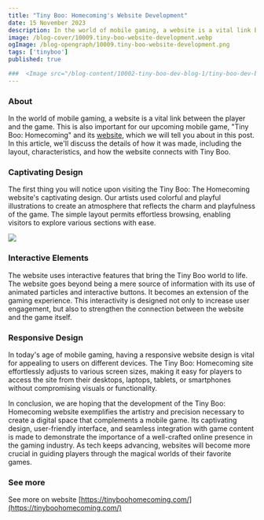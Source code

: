 ```yaml
---
title: "Tiny Boo: Homecoming's Website Development"
date: 15 November 2023
description: In the world of mobile gaming, a website is a vital link between the player and the game.
image: /blog-cover/10009.tiny-boo-website-development.webp
ogImage: /blog-opengraph/10009.tiny-boo-website-development.png
tags: ['tinyboo']
published: true

###  <Image src="/blog-content/10002-tiny-boo-dev-blog-1/tiny-boo-dev-blog-1-2.webp" class="mx-auto"></Image>
---
```


### About

In the world of mobile gaming, a website is a vital link between the player and the game. This is also important for our upcoming mobile game, "Tiny Boo: Homecoming" and its [website](https://tinyboohomecoming.com/), which we will tell you about in this post. In this article, we'll discuss the details of how it was made, including the layout, characteristics, and how the website connects with Tiny Boo.

### Captivating Design

The first thing you will notice upon visiting the Tiny Boo: The Homecoming website's captivating design. Our artists used colorful and playful illustrations to create an atmosphere that reflects the charm and playfulness of the game. The simple layout permits effortless browsing, enabling visitors to explore various sections with ease.

<Image src="/blog-content/10009-tiny-boo-website-development/tiny-boo-website-development-1.webp" class="mx-auto"></Image>

### Interactive Elements

The website uses interactive features that bring the Tiny Boo world to life. The website goes beyond being a mere source of information with its use of animated particles and interactive buttons. It becomes an extension of the gaming experience. This interactivity is designed not only to increase user engagement, but also to strengthen the connection between the website and the game itself.

### Responsive Design

In today's age of mobile gaming, having a responsive website design is vital for appealing to users on different devices. The Tiny Boo: Homecoming site effortlessly adjusts to various screen sizes, making it easy for players to access the site from their desktops, laptops, tablets, or smartphones without compromising visuals or functionality.

In conclusion, we are hoping that the development of the Tiny Boo: Homecoming website exemplifies the artistry and precision necessary to create a digital space that complements a mobile game. Its captivating design, user-friendly interface, and seamless integration with game content is made to demonstrate the importance of a well-crafted online presence in the gaming industry. As tech keeps advancing, websites will become more crucial in guiding players through the magical worlds of their favorite games.

### See more

See more on website [https://tinyboohomecoming.com/](https://tinyboohomecoming.com/)
